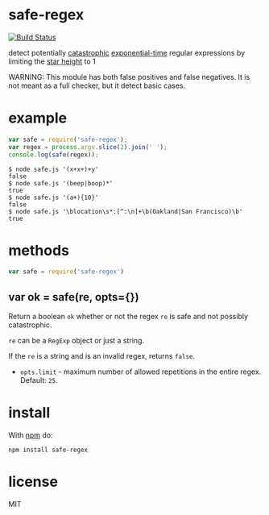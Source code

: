 # safe-regex

[![Build Status](https://travis-ci.com/fastify/safe-regex.svg?branch=master)](https://travis-ci.com/fastify/safe-regex)

detect potentially
[catastrophic](http://regular-expressions.mobi/catastrophic.html)
[exponential-time](http://perlgeek.de/blog-en/perl-tips/in-search-of-an-exponetial-regexp.html)
regular expressions by limiting the
[star height](https://en.wikipedia.org/wiki/Star_height) to 1

WARNING: This module has both false positives and false negatives.
It is not meant as a full checker, but it detect basic cases.

# example

``` js
var safe = require('safe-regex');
var regex = process.argv.slice(2).join(' ');
console.log(safe(regex));
```

```
$ node safe.js '(x+x+)+y'
false
$ node safe.js '(beep|boop)*'
true
$ node safe.js '(a+){10}'
false
$ node safe.js '\blocation\s*:[^:\n]+\b(Oakland|San Francisco)\b'
true
```

# methods

``` js
var safe = require('safe-regex')
```

## var ok = safe(re, opts={})

Return a boolean `ok` whether or not the regex `re` is safe and not possibly
catastrophic.

`re` can be a `RegExp` object or just a string.

If the `re` is a string and is an invalid regex, returns `false`.

* `opts.limit` - maximum number of allowed repetitions in the entire regex.
Default: `25`.

# install

With [npm](https://npmjs.org) do:

```
npm install safe-regex
```

# license

MIT
